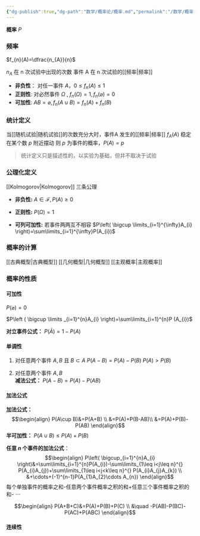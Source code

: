 ```yaml
---
{"dg-publish":true,"dg-path":"数学/概率论/概率.md","permalink":"/数学/概率论/概率/","dgPassFrontmatter":true,"noteIcon":"","created":"2024-05-21T15:20:28.408+08:00","updated":"2024-06-01T18:57:38.959+08:00"}
---
```


**概率**   $P$
### 频率
$f_{n}(A)=\dfrac{n_{A}}{n}$

$n_{A}$ 在 n 次试验中出现的次数
事件 A 在 n 次试验的[[频率\|频率]]
- **非负性**： 对任一事件 $A$，$0\leq f_{n}(A)\leq 1$
- **正则性**:   对必然事件 $\Omega$ , $f_{n}(\Omega)=1,f_{n}(\varnothing)=0$
- **可加性**:   $AB=\varnothing,f_{n}(A\cup B)=f_{n}(A)+f_{n}(B)$

### 统计定义
当[[随机试验\|随机试验]]的次数充分大时，事件A 发生的[[频率\|频率]] $f_{A}(A)$ 稳定在某个数 $p$ 附近摆动
则 $p$ 为事件的概率，$P(A)=p$

>统计定义只是描述性的，以实验为基础，但并不取决于试验
### 公理化定义
[[Kolmogorov\|Kolmogorov]]
三条公理
- **非负性:**
	$A\in \mathscr{F},P(A)\geq 0$ 

- **正则性:**
	$P(\Omega)=1$

- **可列可加性:**
	若事件两两互不相容
	$P\left( \bigcup \limits_{i=1}^{\infty}A_{i} \right)=\sum\limits_{i=1}^{\infty}P(A_{i})$

### 概率的计算
[[古典概型\|古典概型]]
[[几何概型\|几何概型]]
[[主观概率\|主观概率]]
### 概率的性质
#### 可加性
$P (\varnothing)=0$

$P\left ( \bigcup \limits _{i=1}^{n}A_{i} \right)=\sum\limits_{i=1}^{n}P (A_{i})$ 

**对立事件公式：**
$P(\bar{A})=1-P (A)$

#### 单调性
1. 对任意两个事件 $A,B$ 且 $B\subset A$
	$P(A-B)=P(A)-P(B)$
	$P(A)>P(B)$

2. 对任意两个事件 $A,B$  
	**减法公式：**
	$P(A-B)=P(A)-P(AB)$

#### 加法公式
**加法公式：**
$$\begin{align}
P(A\cup B)&=P(A+B)  \\
&=P(A)+P(B-AB)\\
&=P(A)+P(B)-P(AB)
\end{align}$$
**半可加性：**
$P(A\cup B)\leq P(A)+P(B)$

**任意 $n$ 个事件的加法公式**：
$$\begin{align}
P\left( \bigcup_{i=1}^{n}A_{i} \right)&=\sum\limits_{i=1}^{n}P(A_{i})-\sum\limits_{1\leq i<j\leq n}^{} P(A_{i}A_{j})+\sum\limits_{1\leq i<j<k\leq n}^{} P(A_{i}A_{j}A_{k}) \\
&+\cdots+(-1)^{n-1}P(A_{1}A_{2}\cdots A_{n})
\end{align}$$
每个单独事件的概率之和-任意两个事件概率之积的和+任意三个事件概率之积的和- $\cdots$

$$\begin{align}
P(A+B+C)&=P(A)+P(B)+P(C) \\
&\quad -P(AB)-P(BC)-P(AC)+P(ABC)
\end{align}$$

#### 连续性




